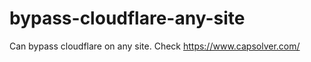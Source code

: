 # bypass-cloudflare-any-site
Can bypass cloudflare on any site. Check https://www.capsolver.com/ 











                
